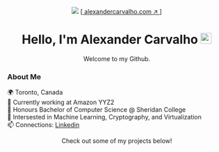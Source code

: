 
<p align='center'>
    <a href=''><img src='https://www.teahub.io/photos/full/123-1237396_perseverance-background.jpg'/></a>
    [<a href=''> alexandercarvalho.com ↗︎ </a>]
    <h1 align='center'>Hello, I'm Alexander Carvalho <img width='25' src='https://user-images.githubusercontent.com/42378118/110234147-e3259600-7f4e-11eb-95be-0c4047144dea.gif'/></h1>
    <p align='center'>Welcome to my Github.</p>
</p>

### About Me
🌍 Toronto, Canada  
🏢 Currently working at Amazon YYZ2  
🏫 Honours Bachelor of Computer Science @ Sheridan College  
🔭 Intersested in Machine Learning, Cryptography, and Virtualization  
📫 Connections: [Linkedin](https://www.linkedin.com/in/-alexandercarvalho/)  
<!-- 🏎 Porsche, BMW  -->

<p align='center'>Check out some of my projects below!</p>